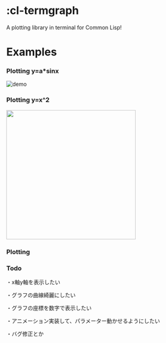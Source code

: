 # :cl-termgraph

A plotting library in terminal for Common Lisp!

# Examples 
### Plotting y=a*sinx
![demo](https://gyazo.com/9bdd41508121401e6cca0c474e1f2d24/raw)

### Plotting y=x^2
<img src="https://i.gyazo.com/077997fc6c491cbf3c2f85c26db1f964.png" width="340">

### Plotting
### Todo
・x軸y軸を表示したい

・グラフの曲線綺麗にしたい

・グラフの座標を数字で表示したい

・アニメーション実装して、パラメーター動かせるようにしたい

・バグ修正とか
